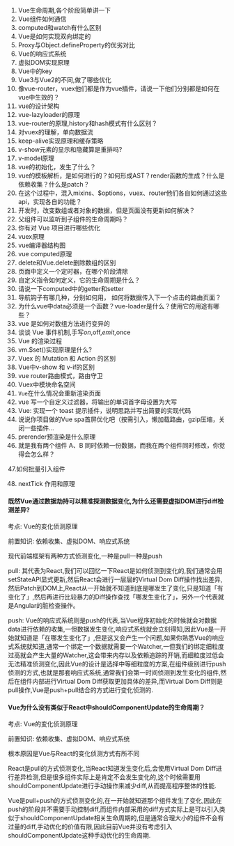 1. Vue生命周期,各个阶段简单讲一下
2. Vue组件如何通信
3. computed和watch有什么区别
4. Vue是如何实现双向绑定的
5. Proxy与Object.defineProperty的优劣对比
6. Vue的响应式系统
7. 虚拟DOM实现原理
8. Vue中的key
9. Vue3与Vue2的不同,做了哪些优化
10. 像vue-router，vuex他们都是作为vue插件，请说一下他们分别都是如何在vue中生效的？
11. vue的设计架构
12. vue-lazyloader的原理
13. vue-router的原理,history和hash模式有什么区别？
14. 对vuex的理解，单向数据流
15. keep-alive实现原理和缓存策略
16. v-show元素的显示和隐藏算是重排吗?
17. v-model原理
18. vue的初始化，发生了什么？
19. vue的模板解析，是如何进行的？如何形成AST？render函数的生成？什么是依赖收集？什么是patch？
20. 在这个过程中，混入mixins、$options，vuex、router他们各自如何通过这些api，实现各自的功能？
21. 开发时，改变数组或者对象的数据，但是页面没有更新如何解决？
22. 父组件可以监听到子组件的生命周期吗？
23. 你有对 Vue 项目进行哪些优化
24. vuex原理
25. vue编译器结构图
26. vue computed原理
27. delete和Vue.delete删除数组的区别
28. 页面中定义一个定时器，在哪个阶段清除
29. 自定义指令如何定义，它的生命周期是什么？
30. 请说一下computed中的getter和setter
31. 导航钩子有哪几种，分别如何用， 如何将数据传入下一个点击的路由页面？
32. 为什么vue中data必须是一个函数？vue-loader是什么？使用它的用途有哪些？
33. vue 是如何对数组方法进行变异的
34. 谈谈 Vue 事件机制,手写$on,$off,$emit,$once
35. Vue 的渲染过程
36. vm.$set()实现原理是什么?
37. Vuex 的 Mutation 和 Action 的区别
38. Vue中v-show 和 v-if的区别
39. vue router路由模式，路由守卫
40. Vuex中模块命名空间
41. `Vue`在什么情况会重新渲染页面
42. vue 写一个自定义过滤器，将输出的单词首字母设置为大写
45. Vue: 实现一个 toast 提示插件，说明思路并写出简要的实现代码
44. 说说你项目做的Vue spa首屏优化吧（按需引入，懒加载路由，gzip压缩，关闭一些插件...
45. prerender预渲染是什么原理
46. 就是我有两个组件 A、B 同时依赖一份数据，而我在两个组件同时修改，你觉得会怎么样？

47.如何批量引入组件

48. nextTick 作用和原理



















#### 既然Vue通过数据劫持可以精准探测数据变化,为什么还需要虚拟DOM进行diff检测差异?

考点: Vue的变化侦测原理

前置知识: 依赖收集、虚拟DOM、响应式系统

现代前端框架有两种方式侦测变化,一种是pull一种是push

pull: 其代表为React,我们可以回忆一下React是如何侦测到变化的,我们通常会用setStateAPI显式更新,然后React会进行一层层的Virtual Dom Diff操作找出差异,然后Patch到DOM上,React从一开始就不知道到底是哪发生了变化,只是知道「有变化了」,然后再进行比较暴力的Diff操作查找「哪发生变化了」，另外一个代表就是Angular的脏检查操作。

push: Vue的响应式系统则是push的代表,当Vue程序初始化的时候就会对数据data进行依赖的收集,一但数据发生变化,响应式系统就会立刻得知,因此Vue是一开始就知道是「在哪发生变化了」,但是这又会产生一个问题,如果你熟悉Vue的响应式系统就知道,通常一个绑定一个数据就需要一个Watcher,一但我们的绑定细粒度过高就会产生大量的Watcher,这会带来内存以及依赖追踪的开销,而细粒度过低会无法精准侦测变化,因此Vue的设计是选择中等细粒度的方案,在组件级别进行push侦测的方式,也就是那套响应式系统,通常我们会第一时间侦测到发生变化的组件,然后在组件内部进行Virtual Dom Diff获取更加具体的差异,而Virtual Dom Diff则是pull操作,Vue是push+pull结合的方式进行变化侦测的.

#### Vue为什么没有类似于React中shouldComponentUpdate的生命周期？

考点: Vue的变化侦测原理

前置知识: 依赖收集、虚拟DOM、响应式系统

根本原因是Vue与React的变化侦测方式有所不同

React是pull的方式侦测变化,当React知道发生变化后,会使用Virtual Dom Diff进行差异检测,但是很多组件实际上是肯定不会发生变化的,这个时候需要用shouldComponentUpdate进行手动操作来减少diff,从而提高程序整体的性能.

Vue是pull+push的方式侦测变化的,在一开始就知道那个组件发生了变化,因此在push的阶段并不需要手动控制diff,而组件内部采用的diff方式实际上是可以引入类似于shouldComponentUpdate相关生命周期的,但是通常合理大小的组件不会有过量的diff,手动优化的价值有限,因此目前Vue并没有考虑引入shouldComponentUpdate这种手动优化的生命周期.
